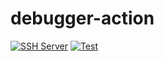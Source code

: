 # debugger-action
[![SSH Server](https://github.com/alanbobs999/debugger-action/actions/workflows/debugger.yml/badge.svg?branch=main)](https://github.com/alanbobs999/debugger-action/actions/workflows/debugger.yml) [![Test](https://github.com/alanbobs999/debugger-action/actions/workflows/test.yml/badge.svg?branch=main)](https://github.com/alanbobs999/debugger-action/actions/workflows/test.yml)

